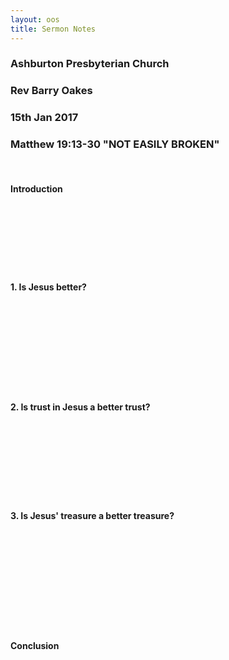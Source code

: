 ```yaml
---
layout: oos
title: Sermon Notes
---
```

### Ashburton Presbyterian Church

### Rev Barry Oakes

### 15th Jan 2017

### Matthew 19:13-30 "NOT EASILY BROKEN"

&nbsp; <br>

#### Introduction

&nbsp; <br>
&nbsp; <br>
&nbsp; <br>
&nbsp; <br>
&nbsp; <br>
&nbsp; <br>

#### 1. Is Jesus better?

&nbsp; <br>
&nbsp; <br>
&nbsp; <br>
&nbsp; <br>
&nbsp; <br>
&nbsp; <br>
&nbsp; <br>
&nbsp; <br>

#### 2. Is trust in Jesus a better trust?

&nbsp; <br>
&nbsp; <br>
&nbsp; <br>
&nbsp; <br>
&nbsp; <br>
&nbsp; <br>
&nbsp; <br>

#### 3. Is Jesus' treasure a better treasure?

&nbsp; <br>
&nbsp; <br>
&nbsp; <br>
&nbsp; <br>
&nbsp; <br>
&nbsp; <br>
&nbsp; <br>
&nbsp; <br>
&nbsp; <br>

#### Conclusion